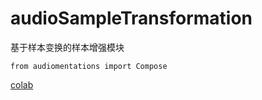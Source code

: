 # audioSampleTransformation

基于样本变换的样本增强模块

```
from audiomentations import Compose
```

[colab](https://colab.research.google.com/github/lucas-fpaiva/survey-audio-aug/blob/main/survey_aug.ipynb#scrollTo=7NLp7EUxrEh-)
